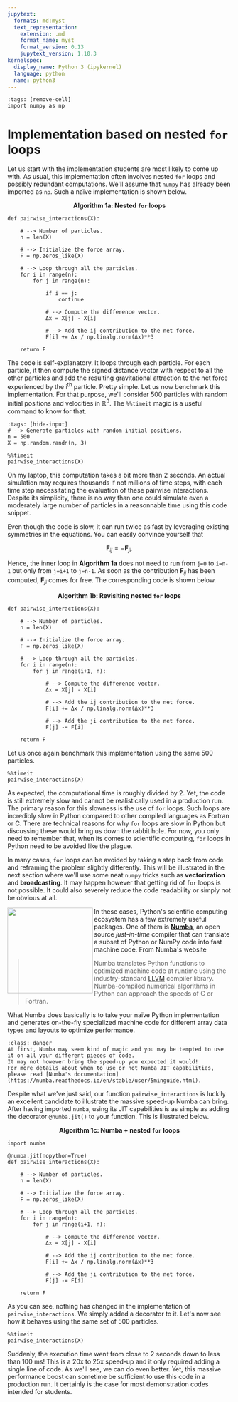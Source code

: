 ```yaml
---
jupytext:
  formats: md:myst
  text_representation:
    extension: .md
    format_name: myst
    format_version: 0.13
    jupytext_version: 1.10.3
kernelspec:
  display_name: Python 3 (ipykernel)
  language: python
  name: python3
---
```


```{code-cell} ipython3
:tags: [remove-cell]
import numpy as np
```

# Implementation based on nested `for` loops

Let us start with the implementation students are most likely to come up with.
As usual, this implementation often involves nested `for` loops and possibly redundant computations.
We'll assume that `numpy` has already been imported as `np`.
Such a naïve implementation is shown below.

**<center>Algorithm 1a: Nested `for` loops</center>**

```{code-cell} ipython3
def pairwise_interactions(X):

    # --> Number of particles.
    n = len(X)
    
    # --> Initialize the force array.
    F = np.zeros_like(X)
    
    # --> Loop through all the particles.
    for i in range(n):
        for j in range(n):
            
            if i == j:
                continue
                
            # --> Compute the difference vector.
            Δx = X[j] - X[i]
            
            # --> Add the ij contribution to the net force.
            F[i] += Δx / np.linalg.norm(Δx)**3
            
    return F
```

The code is self-explanatory.
It loops through each particle.
For each particle, it then compute the signed distance vector with respect to all the other particles and add the resulting gravitational attraction to the net force experienced by the i<sup>th</sup> particle.
Pretty simple.
Let us now benchmark this implementation.
For that purpose, we'll consider 500 particles with random initial positions and velocities in $\mathbb{R}^3$.
The `%%timeit` magic is a useful command to know for that.

```{code-cell} ipython3
:tags: [hide-input]
# --> Generate particles with random initial positions.
n = 500
X = np.random.randn(n, 3)
```

```{code-cell} ipython3
%%timeit
pairwise_interactions(X)
```
On my laptop, this computation takes a bit more than 2 seconds.
An actual simulation may requires thousands if not millions of time steps, with each time step necessitating the evaluation of these pairwise interactions.
Despite its simplicity, there is no way than one could simulate even a moderately large number of particles in a reasonnable time using this code snippet.

Even though the code is slow, it can run twice as fast by leveraging existing symmetries in the equations.
You can easily convince yourself that

$$
\mathbf{F}_{ij} = -\mathbf{F}_{ji}.
$$

Hence, the inner loop in **Algorithm 1a** does not need to run from `j=0` to `i=n-1` but only from `j=i+1` to `j=n-1`.
As soon as the contribution $\mathbf{F}_{ij}$ has been computed, $\mathbf{F}_{ji}$ comes for free.
The corresponding code is shown below.


**<center>Algorithm 1b: Revisiting nested `for` loops</center>**

```{code-cell} ipython3
def pairwise_interactions(X):

    # --> Number of particles.
    n = len(X)
    
    # --> Initialize the force array.
    F = np.zeros_like(X)
    
    # --> Loop through all the particles.
    for i in range(n):
        for j in range(i+1, n):
                
            # --> Compute the difference vector.
            Δx = X[j] - X[i]
            
            # --> Add the ij contribution to the net force.
            F[i] += Δx / np.linalg.norm(Δx)**3
            
            # --> Add the ji contribution to the net force.
            F[j] -= F[i]
            
    return F
```

Let us once again benchmark this implementation using the same 500 particles.

```{code-cell} ipython3
%%timeit
pairwise_interactions(X)
```

As expected, the computational time is roughly divided by 2.
Yet, the code is still extremely slow and cannot be realistically used in a production run.
The primary reason for this slowness is the use of `for` loops.
Such loops are incredibly slow in Python compared to other compiled languages as Fortran or C.
There are technical reasons for why `for` loops are slow in Python but discussing these would bring us down the rabbit hole.
For now, you only need to remember that, when its comes to scientific computing, `for` loops in Python need to be avoided like the plague.

In many cases, `for` loops can be avoided by taking a step back from code and reframing the problem slightly differently.
This will be illustrated in the next section where we'll use some neat `numpy` tricks such as **vectorization** and **broadcasting**.
It may happen however that getting rid of `for` loops is not possible.
It could also severely reduce the code readability or simply not be obvious at all.


<img src="https://numba.pydata.org/_static/numba-blue-horizontal-rgb.svg" width="192px" align="left" margin="16px" />

In these cases, Python's scientific computing ecosystem has a few extremely useful packages.
One of them is [**Numba**](https://numba.pydata.org/), an open source *just-in-time* compiler that can translate a subset of Python or NumPy code into fast machine code.
From Numba's website

> Numba translates Python functions to optimized machine code at runtime using the industry-standard [LLVM](https://llvm.org/) compiler library. Numba-compiled numerical algorithms in Python can approach the speeds of C or Fortran.

What Numba does basically is to take your naïve Python implementation and generates on-the-fly specialized machine code for different array data types and layouts to optimize performance.

```{admonition} Be careful though...
:class: danger
At first, Numba may seem kind of magic and you may be tempted to use it on all your different pieces of code.
It may not however bring the speed-up you expected it would!
For more details about when to use or not Numba JIT capabilities, please read [Numba's documentation](https://numba.readthedocs.io/en/stable/user/5minguide.html).
```

Despite what we've just said, our function `pairwise_interactions` is luckily an excellent candidate to illustrate the massive speed-up Numba can bring.
After having imported `numba`, using its JIT capabilities is as simple as adding the decorator `@numba.jit()` to your function.
This is illustrated below.

**<center>Algorithm 1c: Numba + nested `for` loops</center>**

```{code-cell} ipython3
import numba

@numba.jit(nopython=True)
def pairwise_interactions(X):

    # --> Number of particles.
    n = len(X)
    
    # --> Initialize the force array.
    F = np.zeros_like(X)
    
    # --> Loop through all the particles.
    for i in range(n):
        for j in range(i+1, n):
                
            # --> Compute the difference vector.
            Δx = X[j] - X[i]
            
            # --> Add the ij contribution to the net force.
            F[i] += Δx / np.linalg.norm(Δx)**3
            
            # --> Add the ji contribution to the net force.
            F[j] -= F[i]
            
    return F
```

As you can see, nothing has changed in the implementation of `pairwise_interactions`.
We simply added a decorator to it.
Let's now see how it behaves using the same set of 500 particles.

```{code-cell} ipython3
%%timeit
pairwise_interactions(X)
```

Suddenly, the execution time went from close to 2 seconds down to less than 100 ms!
This is a 20x to 25x speed-up and it only required adding a single line of code.
As we'll see, we can do even better.
Yet, this massive performance boost can sometime be sufficient to use this code in a production run.
It certainly is the case for most demonstration codes intended for students.
